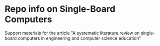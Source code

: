# Repo info on Single-Board Computers

Support materials for the article "A systematic literature review on single-board computers in engineering and computer science education"
